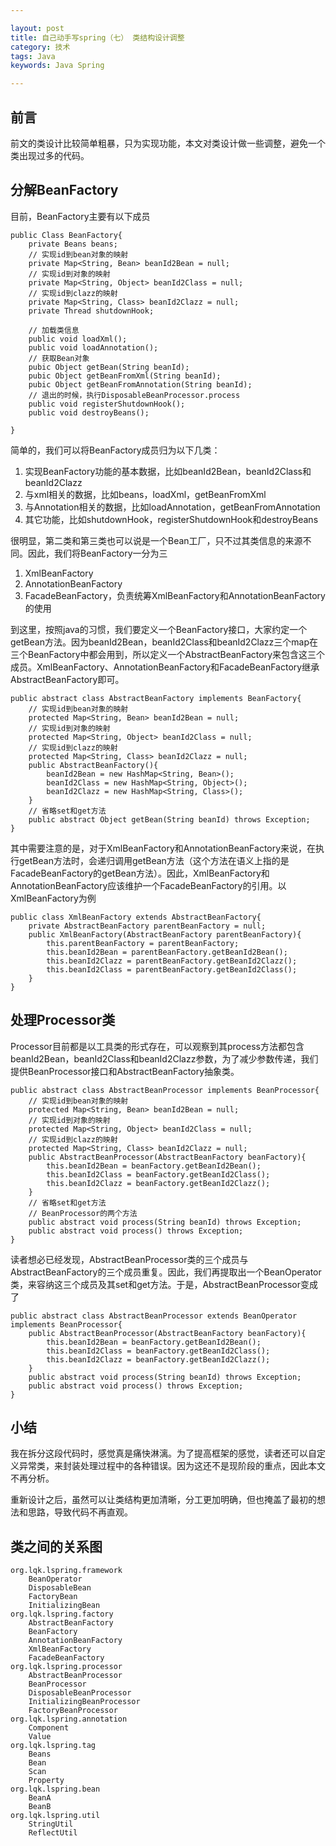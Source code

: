 ```yaml
---

layout: post
title: 自己动手写spring（七） 类结构设计调整
category: 技术
tags: Java
keywords: Java Spring

---
```


## 前言

前文的类设计比较简单粗暴，只为实现功能，本文对类设计做一些调整，避免一个类出现过多的代码。

## 分解BeanFactory

目前，BeanFactory主要有以下成员

    public Class BeanFactory{
        private Beans beans;
        // 实现id到bean对象的映射
    	private Map<String, Bean> beanId2Bean = null;
    	// 实现id到对象的映射
    	private Map<String, Object> beanId2Class = null;
    	// 实现id到clazz的映射
    	private Map<String, Class> beanId2Clazz = null;
    	private Thread shutdownHook;
    
        // 加载类信息
        public void loadXml();
        public void loadAnnotation();
        // 获取Bean对象
        pubic Object getBean(String beanId);
        pubic Object getBeanFromXml(String beanId);
        pubic Object getBeanFromAnnotation(String beanId);
        // 退出的时候，执行DisposableBeanProcessor.process
        public void registerShutdownHook();
        public void destroyBeans();
        
    }
    
简单的，我们可以将BeanFactory成员归为以下几类：

1. 实现BeanFactory功能的基本数据，比如beanId2Bean，beanId2Class和beanId2Clazz
2. 与xml相关的数据，比如beans，loadXml，getBeanFromXml
3. 与Annotation相关的数据，比如loadAnnotation，getBeanFromAnnotation
4. 其它功能，比如shutdownHook，registerShutdownHook和destroyBeans

很明显，第二类和第三类也可以说是一个Bean工厂，只不过其类信息的来源不同。因此，我们将BeanFactory一分为三

1. XmlBeanFactory      
2. AnnotationBeanFactory
3. FacadeBeanFactory，负责统筹XmlBeanFactory和AnnotationBeanFactory的使用

到这里，按照java的习惯，我们要定义一个BeanFactory接口，大家约定一个getBean方法。因为beanId2Bean，beanId2Class和beanId2Clazz三个map在三个BeanFactory中都会用到，所以定义一个AbstractBeanFactory来包含这三个成员。XmlBeanFactory、AnnotationBeanFactory和FacadeBeanFactory继承AbstractBeanFactory即可。

    public abstract class AbstractBeanFactory implements BeanFactory{
    	// 实现id到bean对象的映射
    	protected Map<String, Bean> beanId2Bean = null;
    	// 实现id到对象的映射
    	protected Map<String, Object> beanId2Class = null;
    	// 实现id到clazz的映射
    	protected Map<String, Class> beanId2Clazz = null;
    	public AbstractBeanFactory(){
    		beanId2Bean = new HashMap<String, Bean>();
    		beanId2Class = new HashMap<String, Object>();
    		beanId2Clazz = new HashMap<String, Class>();
    	}
    	// 省略set和get方法
    	public abstract Object getBean(String beanId) throws Exception;
    }

其中需要注意的是，对于XmlBeanFactory和AnnotationBeanFactory来说，在执行getBean方法时，会递归调用getBean方法（这个方法在语义上指的是FacadeBeanFactory的getBean方法）。因此，XmlBeanFactory和AnnotationBeanFactory应该维护一个FacadeBeanFactory的引用。以XmlBeanFactory为例

    public class XmlBeanFactory extends AbstractBeanFactory{
    	private AbstractBeanFactory parentBeanFactory = null;
    	public XmlBeanFactory(AbstractBeanFactory parentBeanFactory){
    		this.parentBeanFactory = parentBeanFactory;
    		this.beanId2Bean = parentBeanFactory.getBeanId2Bean();
		    this.beanId2Clazz = parentBeanFactory.getBeanId2Clazz();
		    this.beanId2Class = parentBeanFactory.getBeanId2Class();
    	}
    }

## 处理Processor类

Processor目前都是以工具类的形式存在，可以观察到其process方法都包含beanId2Bean，beanId2Class和beanId2Clazz参数，为了减少参数传递，我们提供BeanProcessor接口和AbstractBeanFactory抽象类。

    public abstract class AbstractBeanProcessor implements BeanProcessor{
        // 实现id到bean对象的映射
    	protected Map<String, Bean> beanId2Bean = null;
    	// 实现id到对象的映射
    	protected Map<String, Object> beanId2Class = null;
    	// 实现id到clazz的映射
    	protected Map<String, Class> beanId2Clazz = null;
    	public AbstractBeanProcessor(AbstractBeanFactory beanFactory){
    		this.beanId2Bean = beanFactory.getBeanId2Bean();
    		this.beanId2Class = beanFactory.getBeanId2Class();
    		this.beanId2Clazz = beanFactory.getBeanId2Clazz();
    	}
    	// 省略set和get方法
    	// BeanProcessor的两个方法
    	public abstract void process(String beanId) throws Exception;
    	public abstract void process() throws Exception;
    }
    
读者想必已经发现，AbstractBeanProcessor类的三个成员与AbstractBeanFactory的三个成员重复。因此，我们再提取出一个BeanOperator类，来容纳这三个成员及其set和get方法。于是，AbstractBeanProcessor变成了

    public abstract class AbstractBeanProcessor extends BeanOperator implements BeanProcessor{
    	public AbstractBeanProcessor(AbstractBeanFactory beanFactory){
    		this.beanId2Bean = beanFactory.getBeanId2Bean();
    		this.beanId2Class = beanFactory.getBeanId2Class();
    		this.beanId2Clazz = beanFactory.getBeanId2Clazz();
    	}
    	public abstract void process(String beanId) throws Exception;
    	public abstract void process() throws Exception;
    }

## 小结

我在拆分这段代码时，感觉真是痛快淋漓。为了提高框架的感觉，读者还可以自定义异常类，来封装处理过程中的各种错误。因为这还不是现阶段的重点，因此本文不再分析。

重新设计之后，虽然可以让类结构更加清晰，分工更加明确，但也掩盖了最初的想法和思路，导致代码不再直观。

## 类之间的关系图

    org.lqk.lspring.framework
        BeanOperator
        DisposableBean
        FactoryBean
        InitializingBean
    org.lqk.lspring.factory
        AbstractBeanFactory
        BeanFactory
        AnnotationBeanFactory
        XmlBeanFactory
        FacadeBeanFactory
    org.lqk.lspring.processor
        AbstractBeanProcessor
        BeanProcessor
        DisposableBeanProcessor
        InitializingBeanProcessor
        FactoryBeanProcessor
    org.lqk.lspring.annotation
        Component
        Value
    org.lqk.lspring.tag
        Beans
        Bean
        Scan
        Property
    org.lqk.lspring.bean
        BeanA
        BeanB
    org.lqk.lspring.util
        StringUtil
        ReflectUtil